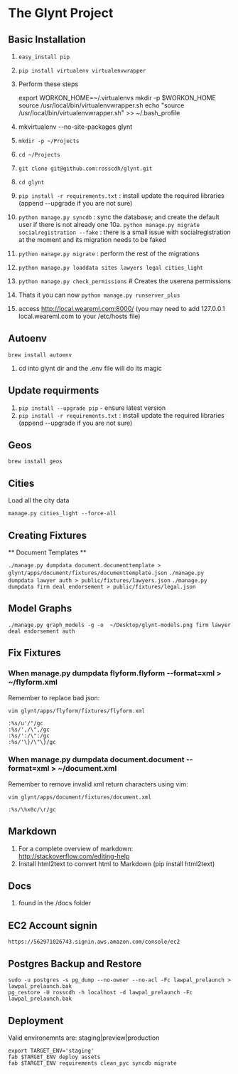 # The Glynt Project #

## Basic Installation

1. ```easy_install pip```
2. ```pip install virtualenv virtualenvwrapper```
3. Perform these steps

    export WORKON_HOME=~/.virtualenvs
    mkdir -p $WORKON_HOME
    source /usr/local/bin/virtualenvwrapper.sh
    echo "source /usr/local/bin/virtualenvwrapper.sh" >> ~/.bash_profile

4. mkvirtualenv --no-site-packages glynt
5. ```mkdir -p ~/Projects```
6. ```cd ~/Projects```
7. ```git clone git@github.com:rosscdh/glynt.git```
8. ```cd glynt```
9. ```pip install -r requirements.txt``` : install update the required libraries (append --upgrade if you are not sure)
10. ```python manage.py syncdb``` : sync the database; and create the default user if there is not already one
10a. ```python manage.py migrate socialregistration --fake``` : there is a small issue with socialregistration at the moment and its migration needs to be faked
11. ```python manage.py migrate``` : perform the rest of the migrations
12. ```python manage.py loaddata sites lawyers legal cities_light```
13. ```python manage.py check_permissions``` # Creates the userena permissions
14. Thats it you can now ```python manage.py runserver_plus```
15. access http://local.weareml.com:8000/ (you may need to add 127.0.0.1 local.weareml.com to your /etc/hosts file)

## Autoenv

```brew install autoenv```

1. cd into glynt dir and the .env file will do its magic

## Update requirments

1. ```pip install --upgrade pip``` - ensure latest version
2. ```pip install -r requirements.txt``` : install update the required libraries (append --upgrade if you are not sure)


## Geos

```brew install geos```


## Cities

Load all the city data

```manage.py cities_light --force-all```


## Creating Fixtures

** Document Templates **

`./manage.py dumpdata document.documenttemplate > glynt/apps/document/fixtures/documenttemplate.json`
`./manage.py dumpdata lawyer auth > public/fixtures/lawyers.json`
`./manage.py dumpdata firm deal endorsement > public/fixtures/legal.json`


## Model Graphs ##

```./manage.py graph_models -g -o  ~/Desktop/glynt-models.png firm lawyer deal endorsement auth```


## Fix Fixtures

### When manage.py dumpdata flyform.flyform --format=xml > ~/flyform.xml

Remember to replace bad json:

```vim glynt/apps/flyform/fixtures/flyform.xml```

    :%s/u'/"/gc
    :%s/',/\",/gc
    :%s/':/\":/gc
    :%s/'\}/\"\}/gc

### When manage.py dumpdata document.document --format=xml > ~/document.xml

Remember to remove invalid xml return characters using vim:

```vim glynt/apps/document/fixtures/document.xml```

    :%s/\%x0c/\r/gc


## Markdown

1. For a complete overview of markdown: http://stackoverflow.com/editing-help
2. Install html2text to convert html to Markdown (pip install html2text)

## Docs

1. found in the /docs folder


## EC2 Account signin

```https://562971026743.signin.aws.amazon.com/console/ec2```


## Postgres Backup and Restore

    sudo -u postgres -s pg_dump --no-owner --no-acl -Fc lawpal_prelaunch > lawpal_prelaunch.bak
    pg_restore -U rosscdh -h localhost -d lawpal_prelaunch -Fc lawpal_prelaunch.bak


## Deployment ##

Valid environemnts are: staging|preview|production

```
export TARGET_ENV='staging'
fab $TARGET_ENV deploy assets
fab $TARGET_ENV requirements clean_pyc syncdb migrate
```

